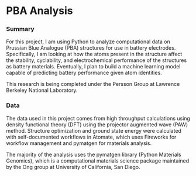 # PBA Analysis
### Summary
For this project, I am using Python to analyze computational data on Prussian Blue Analogue (PBA) structures for use in battery electrodes. Specifically, I am looking at how the atoms present in the structure affect the stability, cyclability, and electrochemical performance of the structures as battery materials. Eventually, I plan to build a machine learning model capable of predicting battery performance given atom identities.

This research is being completed under the Persson Group at Lawrence Berkeley National Laboratory.

### Data
The data used in this project comes from high throughput calculations using density functional theory (DFT) using the projector augmented wave (PAW) method. Structure optimization and ground state energy were calculated with self-documented workflows in Atomate, which uses Fireworks for workflow management and pymatgen for materials analysis.

The majority of the analysis uses the pymatgen library (Python Materials Genomics), which is a computational materials science package maintained by the Ong group at University of California, San Diego.
